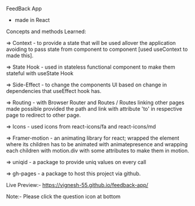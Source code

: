 FeedBack App
 - made in React

 Concepts and methods Learned:

 => Context - to provide a state that will be used allover the application avoiding to pass state from component to component [used useContext to made this].

 => State Hook - used in stateless functional component to make them stateful with useState Hook

 => Side-Effect - to change the components UI based on change in dependencies that useEffect hook has.

 => Routing - with Browser Router and Routes / Routes linking other pages made possible provided the path and link with attribute 'to' in respective page to redirect to other page.

 => Icons - used icons from react-icons/fa and react-icons/md

 => Framer-motion - an animating library for react; wrapped the element where its children has to be animated with animatepresence and wrapping each children with motion.div with some attributes to make them in motion.

 => uniqid - a package to provide uniq values on every call

 => gh-pages - a package to host this project via github.


 Live Preview:- https://vignesh-55.github.io/feedback-app/

 Note:- Please click the question icon at bottom